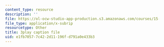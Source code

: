 ```yaml
---
content_type: resource
description: ''
file: https://ol-ocw-studio-app-production.s3.amazonaws.com/courses/15-390-new-enterprises-spring-2013/e1fb70577c422d11196fd791a0e433b3_NS0pxSF0Kmo.srt
file_type: application/x-subrip
resourcetype: Other
title: 3play caption file
uid: e1fb7057-7c42-2d11-196f-d791a0e433b3
---
```

